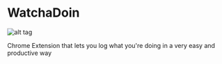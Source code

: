 WatchaDoin
==========

![alt tag](https://raw.githubusercontent.com/arthurcamara1/WatchaDoin/develop/app/images/icon-128.png)

Chrome Extension that lets you log what you're doing in a very easy and productive way

